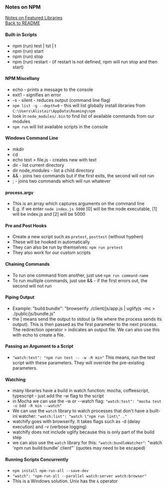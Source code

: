 ### Notes on NPM 

[Notes on Featured Libraries](libraries.md)  
[Back to README](../README.md)  

#### Built-in Scripts
- npm (run) test | tst | t
- npm (run) start 
- npm (run) stop 
- npm (run) restart - (if restart is not defined, npm will run stop and then start) 

#### NPM Miscellany  
- echo - prints a message to the console
- exit1 - signifies an error 
- -s - silent - reduces output (command line flag)
- `npm list -g --depth=0` - this will list globally install libraries from `C:\Users\Alistair\AppData\Roaming\npm`
- look in `node_modules/.bin` to find list of available commands from our modules  
- `npm run` will list available scripts in the console  

#### Windows Command Line 
- mkdir 
- cd 
- echo text > file.js - creates new with text
- dir - list current directory 
- dir node_modules - list a child directory 
- && - joins two commands but if the first exits, the second will not run 
- ; - joins two commands which will run whatever  

#### process.argv
- This is an array which captures arguments on the command line 
- E.g. if we enter `node index.js 5000` [0] will be the node executable, [1] will be index.js and [2] will be 5000

#### Pre and Post Hooks 
- Create a new script such as `pretest`, `posttest` (without hyphen)
- These will be hooked in automatically  
- They can also be run by themselves: `npm run pretest`  
- They also work for our custom scripts  

#### Chaining Commands 
- To run one command from another, just use `npm run command-name`  
- To run multiple commands, just use && - if the first errors out, the second will not run 

#### Piping Output 
- Example: "build:bundle": "browserify ./client/js/app.js | uglifyjs -mc > ./public/js/bundle.js"
- the | means send the output to stdout (a file where the process sends its output). This is then passed as the first parameter to the next process. The redirection operator > indicates an output file. We can also use this with echo to create a file.  

#### Passing an Argument to a Script 
- `"watch:test": "npm run test -- -w -R min"` This means, run the test script with these parameters. They will override the pre-existing parameters.  

#### Watching
- many libraries have a build in watch function: mocha, coffeescript, typescript - just add the -w flag to the script  
- in Mocha we can use the -w or --watch flag: `"watch:test": "mocha test -u bdd -R min --watch"`
- We can use the `watch` library to watch processes that don't have a built-ini watcher: `"watch:lint": "watch \"npm run lint\" ."`
- watchify goes with browserify. It takes flags such as -d (delay execution) and -v (verbose logging)
- watchify does not include uglify because this is only part of the build step
- we can also use the `watch` library for this: `"watch:bundleWatcher"`: "watch 'npm run build:bundle' client"` (quotes may need to be escaped)

#### Running Scripts Concurrently 
- `npm install npm-run-all --save-dev`
- `"watch": "npm-run-all --parallel watch:server watch:browser"`
- This is a Windows solution. Unix has the `&` operator 